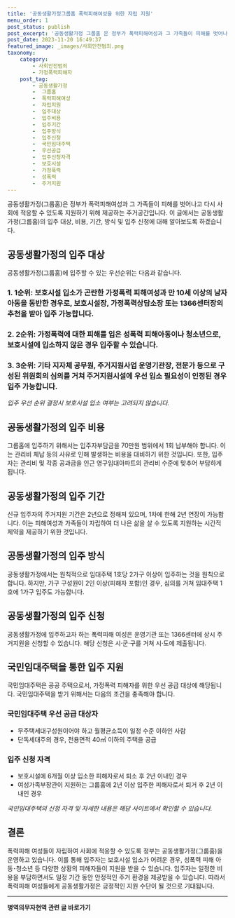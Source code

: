 ```yaml
---
title: '공동생활가정그룹홈 폭력피해여성을 위한 자립 지원'
menu_order: 1
post_status: publish
post_excerpt: '공동생활가정 그룹홈 은 정부가 폭력피해여성과 그 가족들이 피해를 벗어나고 다시 사회에 적응할 수 있도록 지원하기 위해 제공하는 주거공간입니다. 이 글에서는 공동생활가정 그룹홈 의 입주 대상, 비용, 기간, 방식 및 입주 신청에 대해 알아보도록 하겠습니다.'
post_date: 2023-11-20 16:49:37
featured_image: _images/사회안전범죄.png
taxonomy:
    category:
        - 사회안전범죄
        - 가정폭력피해자
    post_tag:
        - 공동생활가정
        -  그룹홈
        -  폭력피해여성
        -  자립지원
        -  입주대상
        -  입주비용
        -  입주기간
        -  입주방식
        -  입주신청
        -  국민임대주택
        -  우선공급
        -  입주신청자격
        -  보호시설
        -  가정폭력
        -  성폭력
        -  주거지원
---
```


공동생활가정(그룹홈)은 정부가 폭력피해여성과 그 가족들이 피해를 벗어나고 다시 사회에 적응할 수 있도록 지원하기 위해 제공하는 주거공간입니다. 이 글에서는 공동생활가정(그룹홈)의 입주 대상, 비용, 기간, 방식 및 입주 신청에 대해 알아보도록 하겠습니다.

## 공동생활가정의 입주 대상
공동생활가정(그룹홈)에 입주할 수 있는 우선순위는 다음과 같습니다.

### 1. 1순위: 보호시설 입소가 곤란한 가정폭력 피해여성과 만 10세 이상의 남자 아동을 동반한 경우로, 보호시설장, 가정폭력상담소장 또는 1366센터장의 추천을 받아 입주 가능합니다.

### 2. 2순위: 가정폭력에 대한 피해를 입은 성폭력 피해아동이나 청소년으로, 보호시설에 입소하지 않은 경우 입주할 수 있습니다.

### 3. 3순위: 기타 지자체 공무원, 주거지원사업 운영기관장, 전문가 등으로 구성된 위원회의 심의를 거쳐 주거지원시설에 우선 입소 필요성이 인정된 경우 입주 가능합니다.

*입주 우선 순위 결정시 보호시설 입소 여부는 고려되지 않습니다.*

## 공동생활가정의 입주 비용
그룹홈에 입주하기 위해서는 입주자부담금을 70만원 범위에서 1회 납부해야 합니다. 이는 관리비 체납 등의 사유로 인해 발생하는 비용을 대비하기 위한 것입니다. 또한, 입주자는 관리비 및 각종 공과금을 인근 영구임대아파트의 관리비 수준에 맞추어 부담하게 됩니다.

## 공동생활가정의 입주 기간
신규 입주자의 주거지원 기간은 2년으로 정해져 있으며, 1차에 한해 2년 연장이 가능합니다. 이는 피해여성과 가족들이 자립하여 더 나은 삶을 살 수 있도록 지원하는 시간적 제약을 제공하기 위한 것입니다.

## 공동생활가정의 입주 방식
공동생활가정에서는 원칙적으로 임대주택 1호당 2가구 이상이 입주하는 것을 원칙으로 합니다. 하지만, 가구 구성원이 2인 이상(피해자 포함)인 경우, 심의를 거쳐 임대주택 1호에 1가구 입주도 가능합니다.

## 공동생활가정의 입주 신청
공동생활가정에 입주하고자 하는 폭력피해 여성은 운영기관 또는 1366센터에 상시 주거지원을 신청할 수 있습니다. 해당 신청은 시·군·구를 거쳐 시·도에 제출됩니다.

## 국민임대주택을 통한 입주 지원
국민임대주택은 공공 주택으로서, 가정폭력 피해자를 위한 우선 공급 대상에 해당됩니다. 국민임대주택을 받기 위해서는 다음의 조건을 충족해야 합니다.

### 국민임대주택 우선 공급 대상자
- 무주택세대구성원이어야 하고 월평균소득이 일정 수준 이하인 사람
- 단독세대주의 경우, 전용면적 40㎡ 이하의 주택을 공급

### 입주 신청 자격
- 보호시설에 6개월 이상 입소한 피해자로서 퇴소 후 2년 이내인 경우
- 여성가족부장관이 지원하는 그룹홈에 2년 이상 입주한 피해자로서 퇴거 후 2년 이내인 경우

*국민임대주택의 신청 자격 및 자세한 내용은 해당 사이트에서 확인할 수 있습니다.*

## 결론
폭력피해 여성들이 자립하여 사회에 적응할 수 있도록 정부는 공동생활가정(그룹홈)을 운영하고 있습니다. 이를 통해 입주자는 보호시설 입소가 어려운 경우, 성폭력 피해 아동･청소년 등 다양한 상황의 피해자들이 지원을 받을 수 있습니다. 입주자는 일정한 비용을 부담하면서도 일정 기간 동안 안정적인 주거 환경을 제공받을 수 있습니다. 따라서 폭력피해 여성들에게 공동생활가정은 긍정적인 지원 수단이 될 것으로 기대됩니다.
<!-- wp:separator -->
<hr class="wp-block-separator has-alpha-channel-opacity"/>
<!-- /wp:separator -->

<!-- wp:group {"backgroundColor":"base","layout":{"type":"constrained"}} -->
<div class="wp-block-group has-base-background-color has-background"><!-- wp:paragraph {"align":"center","fontSize":"medium"} -->
<p class="has-text-align-center has-large-font-size"><strong>병역의무자현역 관련 글 바로가기</strong></p>
<!-- /wp:paragraph -->


<!-- wp:latest-posts
{"categories":[{"id":9912,"count":19,"description":"","link":"https://uknowlaw.com/category/%eb%b3%91%ec%97%ad%ec%9d%98%eb%ac%b4%ec%9e%90%ed%98%84%ec%97%ad/","name":"병역의무자현역","slug":"병역의무자현역","taxonomy":"category","parent":0,"meta":[],"_links":{"self":[{"href":"https://uknowlaw.com/wp-json/wp/v2/categories/9912"}],"collection":[{"href":"https://uknowlaw.com/wp-json/wp/v2/categories"}],"about":[{"href":"https://uknowlaw.com/wp-json/wp/v2/taxonomies/category"}],"wp:post_type":[{"href":"https://uknowlaw.com/wp-json/wp/v2/posts?categories=9912"}],"curies":[{"name":"wp","href":"https://api.w.org/{rel}","templated":true}]}}],"postsToShow":100,"excerptLength":28,"postLayout":"grid","columns":2,"featuredImageAlign":"left","featuredImageSizeSlug":"large","fontSize":"small"} /--></div>
<!-- /wp:group -->
